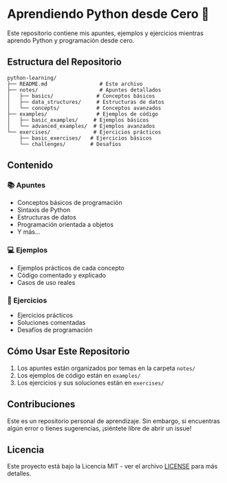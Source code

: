 # Aprendiendo Python desde Cero 🐍

Este repositorio contiene mis apuntes, ejemplos y ejercicios mientras aprendo Python y programación desde cero.

## Estructura del Repositorio

```
python-learning/
├── README.md                 # Este archivo
├── notes/                    # Apuntes detallados
│   ├── basics/              # Conceptos básicos
│   ├── data_structures/     # Estructuras de datos
│   └── concepts/            # Conceptos avanzados
├── examples/                # Ejemplos de código
│   ├── basic_examples/     # Ejemplos básicos
│   └── advanced_examples/  # Ejemplos avanzados
└── exercises/              # Ejercicios prácticos
    ├── basic_exercises/   # Ejercicios básicos
    └── challenges/        # Desafíos
```

## Contenido

### 📚 Apuntes
- Conceptos básicos de programación
- Sintaxis de Python
- Estructuras de datos
- Programación orientada a objetos
- Y más...

### 💻 Ejemplos
- Ejemplos prácticos de cada concepto
- Código comentado y explicado
- Casos de uso reales

### 🎯 Ejercicios
- Ejercicios prácticos
- Soluciones comentadas
- Desafíos de programación

## Cómo Usar Este Repositorio

1. Los apuntes están organizados por temas en la carpeta `notes/`
2. Los ejemplos de código están en `examples/`
3. Los ejercicios y sus soluciones están en `exercises/`

## Contribuciones

Este es un repositorio personal de aprendizaje. Sin embargo, si encuentras algún error o tienes sugerencias, ¡siéntete libre de abrir un issue!

## Licencia

Este proyecto está bajo la Licencia MIT - ver el archivo [LICENSE](LICENSE) para más detalles. 